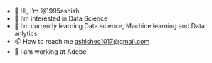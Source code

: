 - 👋 Hi, I’m @1995ashish
- 👀 I’m interested in Data Science
- 🌱 I’m currently learning Data science, Machine learning and Data anlytics.
- 📫 How to reach me ashishec1017@gmail.com
- 🏢 I am working at Adobe

<!---
1995ashish/1995ashish is a ✨ special ✨ repository because its `README.md` (this file) appears on your GitHub profile.
You can click the Preview link to take a look at your changes.
--->
